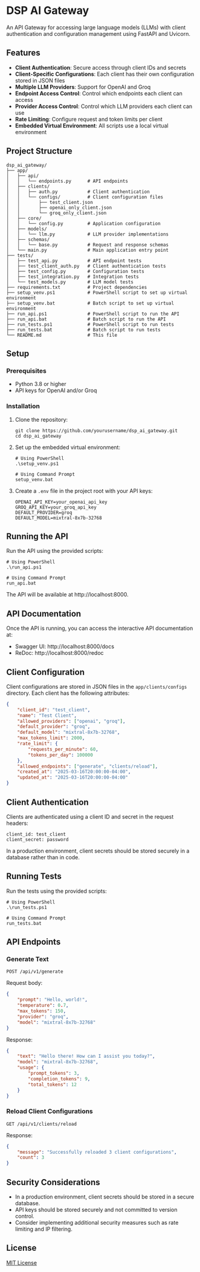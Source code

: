 # DSP AI Gateway

An API Gateway for accessing large language models (LLMs) with client authentication and configuration management using FastAPI and Uvicorn.

## Features

- **Client Authentication**: Secure access through client IDs and secrets
- **Client-Specific Configurations**: Each client has their own configuration stored in JSON files
- **Multiple LLM Providers**: Support for OpenAI and Groq
- **Endpoint Access Control**: Control which endpoints each client can access
- **Provider Access Control**: Control which LLM providers each client can use
- **Rate Limiting**: Configure request and token limits per client
- **Embedded Virtual Environment**: All scripts use a local virtual environment

## Project Structure

```
dsp_ai_gateway/
├── app/
│   ├── api/
│   │   └── endpoints.py      # API endpoints
│   ├── clients/
│   │   ├── auth.py           # Client authentication
│   │   └── configs/          # Client configuration files
│   │       ├── test_client.json
│   │       ├── openai_only_client.json
│   │       └── groq_only_client.json
│   ├── core/
│   │   └── config.py         # Application configuration
│   ├── models/
│   │   └── llm.py            # LLM provider implementations
│   ├── schemas/
│   │   └── base.py           # Request and response schemas
│   └── main.py               # Main application entry point
├── tests/
│   ├── test_api.py           # API endpoint tests
│   ├── test_client_auth.py   # Client authentication tests
│   ├── test_config.py        # Configuration tests
│   ├── test_integration.py   # Integration tests
│   └── test_models.py        # LLM model tests
├── requirements.txt          # Project dependencies
├── setup_venv.ps1            # PowerShell script to set up virtual environment
├── setup_venv.bat            # Batch script to set up virtual environment
├── run_api.ps1               # PowerShell script to run the API
├── run_api.bat               # Batch script to run the API
├── run_tests.ps1             # PowerShell script to run tests
├── run_tests.bat             # Batch script to run tests
└── README.md                 # This file
```

## Setup

### Prerequisites

- Python 3.8 or higher
- API keys for OpenAI and/or Groq

### Installation

1. Clone the repository:
   ```
   git clone https://github.com/yourusername/dsp_ai_gateway.git
   cd dsp_ai_gateway
   ```

2. Set up the embedded virtual environment:
   ```
   # Using PowerShell
   .\setup_venv.ps1

   # Using Command Prompt
   setup_venv.bat
   ```

3. Create a `.env` file in the project root with your API keys:
   ```
   OPENAI_API_KEY=your_openai_api_key
   GROQ_API_KEY=your_groq_api_key
   DEFAULT_PROVIDER=groq
   DEFAULT_MODEL=mixtral-8x7b-32768
   ```

## Running the API

Run the API using the provided scripts:

```
# Using PowerShell
.\run_api.ps1

# Using Command Prompt
run_api.bat
```

The API will be available at http://localhost:8000.

## API Documentation

Once the API is running, you can access the interactive API documentation at:

- Swagger UI: http://localhost:8000/docs
- ReDoc: http://localhost:8000/redoc

## Client Configuration

Client configurations are stored in JSON files in the `app/clients/configs` directory. Each client has the following attributes:

```json
{
    "client_id": "test_client",
    "name": "Test Client",
    "allowed_providers": ["openai", "groq"],
    "default_provider": "groq",
    "default_model": "mixtral-8x7b-32768",
    "max_tokens_limit": 2000,
    "rate_limit": {
        "requests_per_minute": 60,
        "tokens_per_day": 100000
    },
    "allowed_endpoints": ["generate", "clients/reload"],
    "created_at": "2025-03-16T20:00:00-04:00",
    "updated_at": "2025-03-16T20:00:00-04:00"
}
```

## Client Authentication

Clients are authenticated using a client ID and secret in the request headers:

```
client_id: test_client
client_secret: password
```

In a production environment, client secrets should be stored securely in a database rather than in code.

## Running Tests

Run the tests using the provided scripts:

```
# Using PowerShell
.\run_tests.ps1

# Using Command Prompt
run_tests.bat
```

## API Endpoints

### Generate Text

```
POST /api/v1/generate
```

Request body:
```json
{
    "prompt": "Hello, world!",
    "temperature": 0.7,
    "max_tokens": 150,
    "provider": "groq",
    "model": "mixtral-8x7b-32768"
}
```

Response:
```json
{
    "text": "Hello there! How can I assist you today?",
    "model": "mixtral-8x7b-32768",
    "usage": {
        "prompt_tokens": 3,
        "completion_tokens": 9,
        "total_tokens": 12
    }
}
```

### Reload Client Configurations

```
GET /api/v1/clients/reload
```

Response:
```json
{
    "message": "Successfully reloaded 3 client configurations",
    "count": 3
}
```

## Security Considerations

- In a production environment, client secrets should be stored in a secure database.
- API keys should be stored securely and not committed to version control.
- Consider implementing additional security measures such as rate limiting and IP filtering.

## License

[MIT License](LICENSE)
